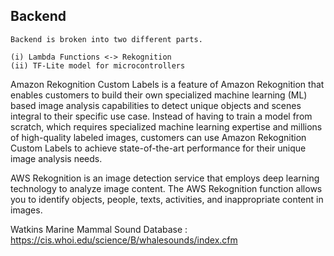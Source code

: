 ## Backend

```
Backend is broken into two different parts.

(i) Lambda Functions <-> Rekognition
(ii) TF-Lite model for microcontrollers
```

Amazon Rekognition Custom Labels is a feature of Amazon Rekognition that enables customers to build their own specialized machine learning (ML) based image analysis capabilities to detect unique objects and scenes integral to their specific use case. Instead of having to train a model from scratch, which requires specialized machine learning expertise and millions of high-quality labeled images, customers can use Amazon Rekognition Custom Labels to achieve state-of-the-art performance for their unique image analysis needs.

AWS Rekognition is an image detection service that employs deep learning technology to analyze image content. The AWS Rekognition function allows you to identify objects, people, texts, activities, and inappropriate content in images.



Watkins Marine Mammal Sound Database : https://cis.whoi.edu/science/B/whalesounds/index.cfm